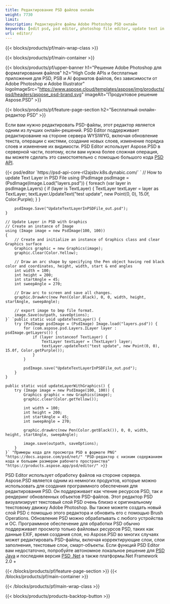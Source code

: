 ```yaml
---
title: Редактирование PSD файлов онлайн
weight: 7730
limit: 
description: Редактируйте файлы Adobe Photoshop PSD онлайн
keywords: [edit psd, psd editor, photoshop file editor, update text in psd, update psd]
url: editor/
---
```


{{< blocks/products/pf/main-wrap-class >}}


{{< blocks/products/pf/main-container >}}

{{< blocks/products/pf/upper-banner h1="Решение Adobe Photoshop для форматирования файлов" h2="High Code APIs и бесплатные приложения для PSD, PSB и AI форматов файлов, без зависимости от Adobe Photoshop и Adobe Illustrator" logoImageSrc="https://www.aspose.cloud/templates/aspose/img/products/psd/headers/aspose_psd-brand.svg" imageAlt="Продуктовое решение Aspose.PSD" >}}

{{< blocks/products/pf/feature-page-section h2="Бесплатный онлайн-редактор PSD" >}}
<p>Если вам нужно редактировать PSD-файлы, этот редактор является одним из лучших онлайн-решений. PSD Editor поддерживает редактирование на стороне сервера WYSIWYG, включая обновление текста, операции с кистями, создание новых слоев, изменение порядка слоев и изменение их видимости. PSD Editor использует Aspose.PSD в серверной части, поэтому, если вам нужна более сложная операция, вы можете сделать это самостоятельно с помощью большого кода <a href="/psd/{{< lang-code >}}">PSD API</a>.</p>
{{< psd/editor `https://psd-api-core-rl2ajsbv.k8s.dynabic.com/` 
`	// How to update Text Layer in PSD File
	using (PsdImage psdImage = (PsdImage)Image.Load("layers.psd"))
  	{
		foreach (var layer in psdImage.Layers)
		{
			if (layer is TextLayer)
			{
				TextLayer textLayer = layer as TextLayer;
				textLayer.UpdateText("test update", new Point(0, 0), 15.0f, Color.Purple);
			}
		}

		psdImage.Save("UpdateTextLayerInPSDFile_out.psd");
	}
	
	// Update Layer in PSD with Graphics
	// Create an instance of Image
	using (Image image = new PsdImage(100, 100))
	{
		// Create and initialize an instance of Graphics class and clear Graphics surface
		Graphics graphic = new Graphics(image);
		graphic.Clear(Color.Yellow);

		// Draw an arc shape by specifying the Pen object having red black color and coordinates, height, width, start & end angles                 
		int width = 100;
		int height = 200;
		int startAngle = 45;
		int sweepAngle = 270;

		// Draw arc to screen and save all changes.
		graphic.DrawArc(new Pen(Color.Black), 0, 0, width, height, startAngle, sweepAngle);

		// export image to bmp file format.
		image.Save(outpath, saveOptions);
	}` `public static void updateTextLayer() {
        try (PsdImage psdImage = (PsdImage) Image.load("layers.psd")) {
            for (com.aspose.psd.Layers.ILayer layer : psdImage.getLayers()) {
                if (layer instanceof TextLayer) {
                    TextLayer textLayer = (TextLayer) layer;
                    textLayer.updateText("test update", new Point(0, 0), 15.0f, Color.getPurple());
                }
            }

            psdImage.save("UpdateTextLayerInPSDFile_out.psd");
        }
    }

    public static void updateLayerWithGraphics() {
        try (Image image = new PsdImage(100, 100)) {
            Graphics graphic = new Graphics(image);
            graphic.clear(Color.getYellow());

            int width = 100;
            int height = 200;
            int startAngle = 45;
            int sweepAngle = 270;

            graphic.drawArc(new Pen(Color.getBlack()), 0, 0, width, height, startAngle, sweepAngle);

            image.save(outpath, saveOptions);
        }
    }` "Примеры кода для просмотра PSD в формате PNG"  "https://docs.aspose.com/psd/net/" "PSD-редактор с низким содержанием кода и большим размером рабочего пространства" "https://products.aspose.app/psd/editor/" >}}
<p>PSD Editor использует обработку файлов на стороне сервера. Aspose.PSD является одним из немногих продуктов, которые можно использовать для создания программного обеспечения для редактирования PSD. Он поддерживает как чтение ресурсов PSD, так и рендеринг обновленных объектов PSD-файлов. Этот редактор PSD визуализирует текстовый слой PSD очень близко к оригинальному текстовому движку Adobe Photoshop. Вы также можете создать новый слой PSD с помощью этого редактора и обновить его с помощью Brush Operations. Обновление PSD можно обрабатывать с любого устройства и ОС. Программное обеспечение для обработки PSD обычно поддерживает просмотр только файловых ресурсов PSD, таких как данные EXIF, время создания слоя, но Aspose.PSD во многих случаях может редактировать PSD-файлы, включая корректирующие слои, слои заполнения, текстовые слои, смарт-объекты. Если функций PSD Editor вам недостаточно, попробуйте автономное локальное решение для <a href="/psd/{{< lang-code >}}java">PSD Java</a> и последняя версия <a href="/psd/{{< lang-code >}}net">PSD .Net</a> а также платформы.Net Framework 2.0 +</p>

{{< /blocks/products/pf/feature-page-section >}}
{{< /blocks/products/pf/main-container >}}


{{< /blocks/products/pf/main-wrap-class >}}

{{< blocks/products/products-backtop-button >}}

